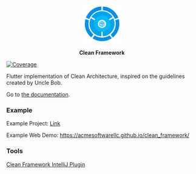 <p align="center">
<img src="https://github.com/AcmeSoftwareLLC/clean-framework-intellij/blob/main/src/main/resources/META-INF/pluginIcon.svg" height="100" alt="Clean Framework" />
</p>

<p align="center">
<strong>Clean Framework</strong>
</p>

[![Coverage](https://codecov.io/gh/AcmeSoftwareLLC/clean_framework/branch/main/graph/badge.svg)](https://codecov.io/gh/AcmeSoftwareLLC/clean_framework)

Flutter implementation of Clean Architecture, inspired on the guidelines created by Uncle Bob.

Go to [the documentation](https://docs.page/AcmeSoftwareLLC/clean_framework).

### Example

Example Project: [Link](https://github.com/AcmeSoftwareLLC/clean_framework/tree/main/packages/clean_framework/example)

Example Web Demo: https://acmesoftwarellc.github.io/clean_framework/

### Tools

[Clean Framework IntelliJ Plugin](https://plugins.jetbrains.com/plugin/21072-clean-framework)
